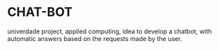 # CHAT-BOT
univerdade project, applied computing, idea to develop a chatbot, with automatic answers based on the requests made by the user.
